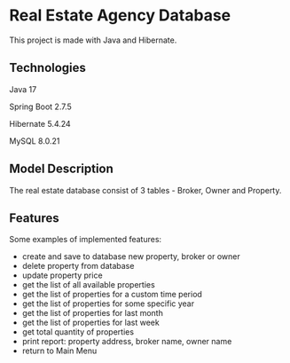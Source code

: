 # Real Estate Agency Database

This project is made with Java and Hibernate.

## Technologies

Java 17

Spring Boot 2.7.5

Hibernate 5.4.24

MySQL 8.0.21

## Model Description

The real estate database consist of 3 tables - Broker, Owner and Property.

## Features

Some examples of implemented features:
  - create and save to database new property, broker or owner 
  - delete property from database
  - update property price
  - get the list of all available properties
  - get the list of properties for a custom time period
  - get the list of properties for some specific year
  - get the list of properties for last month
  - get the list of properties for last week
  - get total quantity of properties
  - print report: property address, broker name, owner name
  - return to Main Menu
